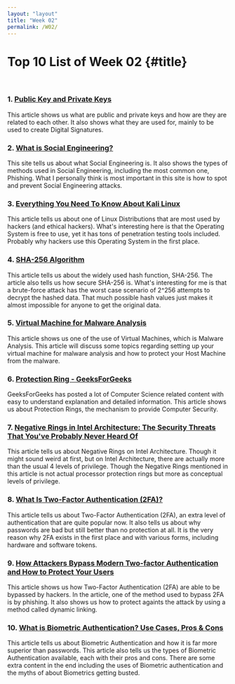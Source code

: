 ```yaml
---
layout: "layout"
title: "Week 02"
permalink: /W02/
---
```


# Top 10 List of Week 02 {#title}
<br>

### 1. [Public Key and Private Keys](https://www.comodo.com/resources/small-business/digital-certificates2.php)
This article shows us what are public and private keys and how are they are related to each other. It also shows what they are used for, mainly to be used to create Digital Signatures.

### 2. [What is Social Engineering?](https://www.kaspersky.com/resource-center/definitions/what-is-social-engineering)
This site tells us about what Social Engineering is. It also shows the types of methods used in Social Engineering, including the most common one, Phishing. What I personally think is most important in this site is how to spot and prevent Social Engineering attacks. 

### 3. [Everything You Need To Know About Kali Linux](https://www.edureka.co/blog/ethical-hacking-using-kali-linux/)
This article tells us about one of Linux Distributions that are most used by hackers (and ethical hackers). What's interesting here is that the Operating System is free to use, yet it has tons of penetration testing tools included. Probably why hackers use this Operating System in the first place.

### 4. [SHA-256 Algorithm](https://www.solarwindsmsp.com/blog/sha-256-encryption)
This article tells us about the widely used hash function, SHA-256. The article also tells us how secure SHA-256 is. What's interesting for me is that a brute-force attack has the worst case scenario of 2^256 attempts to decrypt the hashed data. That much possible hash values just makes it almost impossible for anyone to get the original data.

### 5. [Virtual Machine for Malware Analysis](https://www.geeksforgeeks.org/virtual-machine-for-malware-analysis/)
This article shows us one of the use of Virtual Machines, which is Malware Analysis. This article will discuss some topics regarding setting up your virtual machine for malware analysis and how to protect your Host Machine from the malware. 

### 6. [Protection Ring - GeeksForGeeks](https://www.geeksforgeeks.org/protection-ring/)
GeeksForGeeks has posted a lot of Computer Science related content with easy to understand explanation and detailed information. This article shows us about Protection Rings, the mechanism to provide Computer Security.

### 7. [Negative Rings in Intel Architecture: The Security Threats That You've Probably Never Heard Of](https://medium.com/swlh/negative-rings-in-intel-architecture-the-security-threats-youve-probably-never-heard-of-d725a4b6f831)
This article tells us about Negative Rings on Intel Architecture. Though it might sound weird at first, but on Intel Architecture, there are actually more than the usual 4 levels of privilege. Though the Negative Rings mentioned in this article is not actual processor protection rings but more as conceptual levels of privilege.

### 8. [What Is Two-Factor Authentication (2FA)?](https://authy.com/what-is-2fa/)
This article tells us about Two-Factor Authentication (2FA), an extra level of authentication that are quite popular now. It also tells us about why passwords are bad but still better than no protection at all. It is the very reason why 2FA exists in the first place and with various forms, including hardware and software tokens.

### 9. [How Attackers Bypass Modern Two-factor Authentication and How to Protect Your Users](https://www.onespan.com/blog/how-attackers-bypass-modern-two-factor-authentication-and-how-protect-your-users)
This article shows us how Two-Factor Authentication (2FA) are able to be bypassed by hackers. In the article, one of the method used to bypass 2FA is by phishing. It also shows us how to protect againts the attack by using a method called dynamic linking.

### 10. [What is Biometric Authentication? Use Cases, Pros & Cons](https://www.onespan.com/topics/biometric-authentication)
This article tells us about Biometric Authentication and how it is far more superior than passwords. This article also tells us the types of Biometric Authentication available, each with their pros and cons. There are some extra content in the end including the uses of Biometric authentication and the myths of about Biometrics getting busted.

